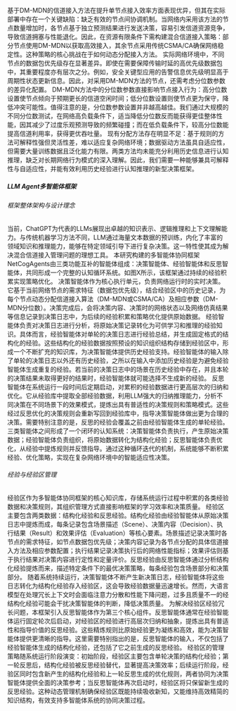 <!-- 基于DM-MDN的信道接入方法虽然在提高单个节点接入效率方面表现出色，但其在实际应用中面临一个关键的局限性：缺乏有效的节点间协调机制。当局域网内同时采用此方法的节点数量增加时，各节点基于预测结果独立做出发送决策，容易导致节点间的激烈竞争，从而引发信道拥塞和性能下降。因此在有限的资源下，应当建立一种混合信道接入策略：部分节点采用DM-MDN方法以获得更高的接入效率，其余节点则采用传统CSMA/CA方法以保证网络稳定性。这种混合策略能够有效平衡网络性能与稳定性，但同时也带来了一个新的挑战：如何确定哪些节点应采用DM-MDN方法，哪些节点应采用CSMA/CA方法？
这一挑战进一步复杂化的因素在于，实际网络环境中不同节点的数据包优先级存在显著差异。即使是需要保障传输时延的高优先级数据包，其重要程度也有层次之分。例如，安全关键型应用的告警信息明显优先于一般的周期性状态更新信息。因此，对于采用DM-MDN方法的节点，还需要考虑其分位数参数的差异化设置。
如前所述，DM-MDN方法中的分位数参数直接影响节点的信道接入行为：高分位数设置使节点倾向于预期更长的信道空闲时间，从而表现得更为积极；低分位数设置则使节点更为保守，降低发送冲突的可能性。值得注意的是，分位数参数的设置并非越高越好。我们的研究表明，在网络高负载条件下，适当降低分位数反而能获得更好的整体性能，因为这减少了因过度乐观预测导致的频繁碰撞。而在低负载条件下，较高的分位数能够提高信道利用率，获得更好的吞吐量。
因此，我们需要一种动态的分配算法，能够根据网络状态和节点需求，为每个节点分配最适合的接入方法（DM-MDN或CSMA/CA）及相应的参数设置（如DM-MDN的分位数）。这种算法需要综合考虑网络的整体负载状况、各节点的优先级需求以及历史性能表现，做出智能化的资源分配决策。

面对混合信道接入管理的复杂挑战，传统分配方法存在明显局限性：基于规则的方法虽可解释性强但缺乏灵活性，预设规则难以覆盖多变网络环境的所有场景；基于数据驱动的方法具有自适应能力但需要大量训练数据，且决策过程不透明，泛化能力不足。更为关键的是，这两类方法都未能充分利用历史信息构建有效的认知策略，通常仅关注当前网络状态或短期数据，缺乏对长期网络行为模式的深入理解和推理能力，难以实现真正智能化、前瞻性的资源分配决策。因此，我们需要一种能够兼具可解释性与自适应性，并能有效利用历史经验进行认知推理的新型决策框架。 -->

基于DM-MDN的信道接入方法在提升单节点接入效率方面表现优异，但其在实际部署中存在一个关键缺陷：缺乏有效的节点间协调机制。当网络内采用该方法的节点数量增加时，各节点基于独立预测结果进行发送决策，容易引发信道资源竞争，导致信道拥塞与性能退化。因此，在资源有限条件下需构建混合信道接入策略：部分节点使用DM-MDN以获取高效接入，其余节点采用传统CSMA/CA确保网络稳定性。这种策略的核心挑战在于如何动态分配接入方法。
实际网络环境中，不同节点的数据包优先级存在显著差异。即使在需要保障传输时延的高优先级数据包中，其重要程度亦有层次之分。例如，安全关键型应用的告警信息优先级明显高于周期性状态更新信息。因此，对采用DM-MDN方法的节点，还需考虑分位数参数的差异化配置。
DM-MDN方法中的分位数参数直接影响节点接入行为：高分位数设置使节点倾向于预期更长的信道空闲时间；低分位数设置则使节点更为保守，降低冲突可能性。值得注意的是，分位数参数设置并非越高越佳。我们通过大规模的不同分位数测试，在网络高负载条件下，适当降低分位数反而能获得更佳整体性能，因其减少了过度乐观预测导致的频繁碰撞；而在低负载条件下，较高分位数能提高信道利用率，获得更优吞吐量。
现有分配方法存在明显不足：基于规则的方法可解释性强但灵活性差，难以适应复杂网络环境；数据驱动方法虽具自适应性，但需要大量训练数据且泛化能力有限。两类方法均未能充分利用历史信息进行认知推理，缺乏对长期网络行为模式的深入理解。因此，我们需要一种能够兼具可解释性与自适应性，并能有效利用历史经验进行认知推理的新型决策框架。

##### LLM Agent多智能体框架
###### 框架整体架构与设计理念
<!-- 近年来，以ChatGPT为代表的大语言模型(LLM)展现出强大的知识表示、逻辑推理和上下文理解能力。不同于传统机器学习方法，LLM通过海量文本数据的预训练，已经内化了丰富的世界知识和逻辑推理能力，能够在特定领域知识的引导下进行复杂的推理和决策。这些特性使LLM成为解决混合信道接入管理问题的理想工具。
本研究构建的多智能体协同框架由三类功能互补的智能体组成：决策智能体、经验智能体和反思智能体。这三类智能体共同形成一个完整的认知循环系统，能够不断积累经验并优化决策策略。图X展示了该框架的整体架构和工作流程。
决策智能体作为框架的核心执行单元，直接参与网络运行时的实时决策过程。它接收当前网络各节点的需求特征（数据包优先级），综合经验库中的历史决策记录和规则，为每个节点动态确定最适合的信道接入算法（DM-MDN或CSMA/CA）及相应的参数设置（DM-MDN的分位数）。决策完成后，会将决策内容、决策时的网络状态以及网络仿真结果等信息记录到决策日志中，为后续的经验积累和策略优化提供原始数据。
经验智能体负责对决策日志进行分析，将原始决策记录转化为可供学习和推理的经验知识。具体而言，经验智能体对单轮的决策日志进行经验总结，并生成固定格式的结构化的经验。这些结构化的经验数据按照预设的知识组织结构存储到经验库中，形成一个不断扩充的知识库，为决策智能体提供历史经验支持。
反思智能体在系统运行一段时间后定期启动，对累积的经验数据进行更高层次的归纳和优化。它从经验库中提取全部经验数据，利用LLM强大的归纳推理能力，分析不同决策在不同场景下的效果模式，提炼出具有普适性的决策规则和策略模式。这些经过反思优化的决策规则会重新写回到经验库中，指导决策智能体做出更为合理的决策。需要特别注意的是，反思的经验会覆盖之前由经验智能体生成的单轮经验。
三类智能体之间形成了一个闭环的认知系统：决策智能体负责执行，产生原始决策数据；经验智能体负责组织，将原始数据转化为结构化经验；反思智能体负责优化，从经验中提炼规则并反馈指导。通过这种循环迭代的机制，系统能够不断积累经验、优化策略，实现在复杂网络环境中的智能适应性决策。 -->

当前，ChatGPT为代表的LLMs展现出卓越的知识表示、逻辑推理和上下文理解能力。与传统机器学习方法不同，LLM通过海量文本数据的预训练，内化了丰富的领域知识和推理能力，能够在特定领域引导下进行复杂决策。这一特性使其成为解决混合信道接入管理问题的理想工具。
本研究构建的多智能体协同框架NetCogAgents由三类功能互补的智能体组成：决策智能体、经验智能体和反思智能体，共同形成一个完整的认知循环系统。如图X所示，该框架通过持续的经验积累实现策略优化。
决策智能体作为核心执行单元，负责网络运行时的实时决策。它基于当前网络节点的需求特征（数据包优先级），结合经验区中的历史记录，为每个节点动态分配信道接入算法（DM-MDN或CSMA/CA）及相应参数（DM-MDN分位数）。决策完成后，会将决策内容、决策时的网络状态以及网络仿真结果等信息记录到决策日志中，为后续的经验积累和策略优化提供原始数据。
经验智能体负责对决策日志进行分析，将原始决策记录转化为可供学习和推理的经验知识。具体而言，经验智能体对单轮的决策日志进行经验总结，并生成固定格式的结构化的经验。这些结构化的经验数据按照预设的知识组织结构存储到经验区中，形成一个不断扩充的知识库，为决策智能体提供历史经验支持。经验智能体的输入除了单轮的决策日志以外还有历史经验，之所以在输入中添加历史经验是为避免经验智能体生成重复的经验。若当前的决策日志中的场景在历史经验中存在，并且本轮的决策结果未取得更好的结果时，经验智能体就可能选择不生成新的经验。
反思智能体在系统运行一段时间后定期启动，对累积的经验数据进行更高层次的归纳和优化。它从经验库中提取全部经验数据，利用LLM强大的归纳推理能力，分析不同决策在不同场景下的效果模式，提炼出具有普适性的决策规则和策略模式。这些经过反思优化的决策规则会重新写回到经验库中，指导决策智能体做出更为合理的决策。需要特别注意的是，反思的经验会覆盖之前由经验智能体生成的单轮经验。
三类智能体之间形成了一个闭环的认知系统：决策智能体负责执行，产生原始决策数据；经验智能体负责组织，将原始数据转化为结构化经验；反思智能体负责优化，从经验中提炼规则并反馈指导。通过这种循环迭代的机制，系统能够不断积累经验、优化策略，实现在复杂网络环境中的智能适应性决策。
###### 经验与经验区管理
<!-- 经验区（Experience Pool）是多智能体协同框架的核心知识库，存储了系统运行过程中积累的各类经验数据和决策规则。经验内容和经验区的组织和管理直接影响整个框架的学习效率和决策质量。
经验区主要包含两类数据：结构化经验记录和优化决策规则。
结构化经验记录由经验智能体从原始决策日志中提炼而来，每条记录包含以下核心要素： 场景描述（Scene）：记录决策时的各个节点的需求（节点数据包优先级）。决策内容（Decision）：记录为各节点分配的具体信道接入方法（DM-MDN或CSMA/CA）及相应参数设置（如DM-MDN的分位数值）。执行结果（Result）：记录决策执行后的网络性能表现，包括吞吐量、平均时延、丢包率等指标。效果评估（Evaluation）：基于执行结果对决策效果进行定性和定量评估，包括与预期目标的符合度、相比历史决策的改进程度等。
优化决策规则则是由反思智能体通过分析经验记录提炼而来，描述在特定条件下应采取的最优决策策略，每条规则包含条件部分（网络节点需求）和行动部分（推荐的接入方法和参数设置）。
随着系统持续运行，决策智能体不断产生新的决策记录，经验智能体将这些记录转化为结构化经验存入经验区，导致经验数据量迅速增长。然而，大语言模型在处理过长上下文时会面临注意力分散和性能下降的问题，过多且质量参差不齐的经验记录反而会干扰决策智能体的判断，降低决策质量。
这一挑战促使我们引入反思智能体作为系统的第三个核心组件。反思智能体通常在经验智能体运行固定轮次后启动，对已积累的单轮决策经验进行高层次归纳和抽象，提炼出具有普适性和指导价值的优化决策规则。这些精炼的规则比原始经验更为凝练和高效，能够为决策智能体提供更加清晰的指导。
经验区的管理也随系统运行阶段而演变：初始阶段，经验区主要包含单轮决策的结构化经验记录；第一轮反思后，这些原始经验被优化决策规则所替代，大幅提高了决策效率；在后续运行至下一轮反思之前，经验区同时包含新产生的结构化经验和上一轮反思生成的优化规则，两者协同为决策智能体提供全面的决策参考。这种动态管理机制确保了经验区既能不断吸收新知，又能保持高效精简的知识结构。 -->

经验区作为多智能体协同框架的核心知识库，存储系统运行过程中积累的各类经验数据和决策规则，其组织管理方式直接影响框架的学习效率和决策质量。
经验区主要包含两类数据：结构化经验和反思经验。结构化经验由经验智能体从原始决策日志中提炼而成，每条记录包含场景描述（Scene）、决策内容（Decision）、执行结果（Result）和效果评估（Evaluation）等核心要素。场景描述记录决策时各节点的需求特征，如节点数据包优先级；决策内容记录为各节点分配的具体信道接入方法及相应参数配置；执行结果记录决策执行后的网络性能指标；效果评估则基于执行结果对决策内容进行定性和定量评价。反思经验由反思智能体通过分析结构化经验提炼而来，描述特定条件下的最优决策策略，每条经验包含场景部分和决策部分。
随着系统持续运行，决策智能体不断产生新决策日志，经验智能体将这些日志转化为结构化经验存入经验区，这会导致经验数据量迅速增长。然而，大语言模型在处理冗长上下文时会面临注意力分散和性能下降问题，过多且质量不一的经结构化经验可能会干扰决策智能体的判断，降低决策质量。
为解决经验区经验冗长问题，本框架引入反思智能体作为第三个核心组件。反思智能体通常在经验智能体运行固定轮次后启动，对经验区的经验进行高层次归纳和抽象，提炼出具有普适性和指导价值的反思经验。这些精炼规则比原始经验更为凝练和高效，能为决策智能体提供更清晰的指导。这里需要特别指出的是，反思智能体的输入，不仅包括了经验智能体生成的结构化经验，还包括了它之前生成的反思经验。
经验区的管理策略随系统运行阶段演变：初始阶段，经验区主要包含单轮决策的结构化经验；第一轮反思后，结构化经验被反思经验替代，显著提高决策效率；后续运行阶段，经验区同时包含新产生的结构化经验和上一轮反思生成的优化规则，两者协同为决策智能体提供全面的决策参考；当反思智能体再次启动时，经验区将只保留新生成的反思经验。这种动态管理机制确保经验区既能持续吸收新知，又能维持高效精简的知识结构，有效支持多智能体系统的协同决策过程。

